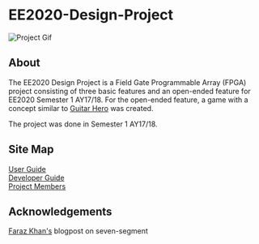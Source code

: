 # EE2020-Design-Project

![Project Gif](https://github.com/Jeremylsw/EE2020-Design-Project/blob/master/EE2020.GIF)


## About
The EE2020 Design Project is a Field Gate Programmable Array (FPGA) project consisting of three basic features and an open-ended feature for EE2020 Semester 1 AY17/18. For the open-ended feature, a game with a concept similar to [Guitar Hero](https://www.youtube.com/watch?v=mn9ifd3V2H8) was created. 

The project was done in Semester 1 AY17/18.

## Site Map
[User Guide](docs/UserGuide.adoc)  
[Developer Guide](docs/DeveloperGuide.adoc)  
[Project Members](docs/ProjectM)

## Acknowledgements
[Faraz Khan's](http://simplefpga.blogspot.sg/2012/07/seven-segment-led-multiplexing-circuit.html) blogpost on seven-segment